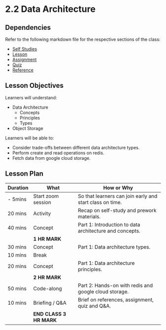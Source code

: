 # 2.2 Data Architecture

## Dependencies

Refer to the following markdown file for the respective sections of the class:

- [Self Studies](./studies.md)
- [Lesson](./lesson.md)
- [Assignment](./assignment.md)
- [Quiz](./quiz.md)
- [Reference](./reference.md)

## Lesson Objectives

Learners will understand:

- Data Architecture
  - Concepts
  - Principles
  - Types
- Object Storage

Learners will be able to:

- Consider trade-offs between different data architecture types.
- Perform create and read operations on redis.
- Fetch data from google cloud storage.

## Lesson Plan

| Duration | What                    | How or Why                                               |
| -------- | ----------------------- | -------------------------------------------------------- |
| - 5mins  | Start zoom session      | So that learners can join early and start class on time. |
| 20 mins  | Activity                | Recap on self-study and prework materials.               |
| 40 mins  | Concept                 | Part 1: Introduction to data architecture and concepts.  |
|          | **1 HR MARK**           |
| 30 mins  | Concept                 | Part 1: Data architecture types.                         |
| 10 mins  | Break                   |                                                          |
| 20 mins  | Concept                 | Part 1: Data architecture principles.                    |
|          | **2 HR MARK**           |
| 50 mins  | Code-along              | Part 2: Hands-on with redis and google cloud storage.    |
| 10 mins  | Briefing / Q&A          | Brief on references, assignment, quiz and Q&A.           |
|          | **END CLASS 3 HR MARK** |
